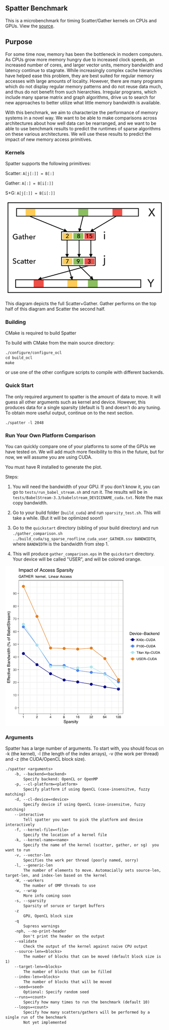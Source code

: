 ## Spatter Benchmark
This is a microbenchmark for timing Scatter/Gather kernels on CPUs and GPUs. View the [source](https://github.com/hpcgarage/spatter).

## Purpose 
For some time now, memory has been the bottleneck in modern computers. As CPUs grow more memory hungry due to increased clock speeds, an increased number of cores, and larger vector units, memory bandwidth and latency continue to stagnate.  While increasingly complex cache hierarchies have helped ease this problem, they are best suited for regular memory accesses with large amounts of locality. However, there are many programs which do not display regular memory patterns and do not reuse data much, and thus do not benefit from such hierarchies. Irregular programs, which include many sparse matrix and graph algorithms, drive us to search  for new approaches to better utilize what little memory bandwidth is available. 

With this benchmark, we aim to characterize the performance of memory systems in a novel way. We want to be able to make comparisons across architectures about how well data can be rearranged, and we want to be able to use benchmark results to predict the runtimes of sparse algorithms on these various architectures. We will use these results to predict the impact of new memory access primitives. 

### Kernels
Spatter supports the following primitives:

Scatter:
    `A[j[:]] = B[:]`

Gather:
    `A[:] = B[i[:]]`

S+G:
    `A[j[:]] = B[i[:]]`
    
![Gather Comparison](resources/sgexplain2.png?raw=true "Gather Comparison")
    
This diagram depicts the full Scatter+Gather. Gather performs on the top half of this diagram and Scatter the second half.



### Building
CMake is required to build Spatter

To build with CMake from the main source directory:
```
./configure/configure_ocl
cd build_ocl
make
```
or use one of the other configure scripts to compile with different backends. 

### Quick Start

The only required argument to spatter is the amount of data to move. It will guess all other arguments such as kernel and device. However, this produces data for a single sparsity (default is 1) and doesn't do any tuning. To obtain more useful output, continue on to the next section.

```
./spatter -l 2048
```

### Run Your Own Platform Comparison

You can quickly compare one of your platforms to some of the GPUs we have tested on. We will add much more flexibility to this in the future, but for now, we will assume you are using CUDA. 

You must have R installed to generate the plot. 

Steps:

1. You will need the bandwidth of your GPU. If you don't know it, you can go to `tests/run_babel_stream.sh` and run it. The results will be in `tests/BabelStream-3.3/babelstream_DEVICENAME_cuda.txt`. Note the max copy bandwidth.

2. Go to your build folder (`build_cuda`) and run `sparsity_test.sh`. This will take a while. (But it will be optimized soon!) 

3. Go to the `quickstart` directory (sibling of your build directory) and run `./gather_comparison.sh ../build_cuda/sg_sparse_roofline_cuda_user_GATHER.ssv BANDWIDTH`, where `BANDWIDTH` is the bandwidth from step 1. 

4. This will produce `gather_comparison.eps` in the `quickstart` directory. Your device will be called "USER", and will be colored orange.

![Gather Comparison](resources/gather_comparison.png?raw=true "Gather Comparison")

### Arguments
Spatter has a large number of arguments. To start with, you should focus on -k (the kernel), -l (the length of the index arrays), -v (the work per thread) and -z (the CUDA/OpenCL block size).
```
./spatter <arguments>
    -b, --backend=<backend>
        Specify backend: OpenCL or OpenMP
    -p, --cl-platform=<platform>
        Specify platform if using OpenCL (case-insensitve, fuzzy matching)
    -d, --cl-device=<device>
        Specify device if using OpenCL (case-insensitve, fuzzy matching)
    --interactive
        Tell spatter you want to pick the platform and device interactively
    -f, --kernel-file=<file>
        Specify the location of a kernel file
    -k, --kernel-name=<name>
        Specify the name of the kernel (scatter, gather, or sg)  you want to run
    -v, --vector-len 
        Specifies the work per thread (poorly named, sorry)
    -l, --generic-len
        The number of elements to move. Automacially sets source-len, target-len, and index-len based on the kernel
    -W, --workers 
        The number of OMP threads to use
    -w, --wrap
        More info coming soon
    -s, --sparsity
        Sparsity of soruce or target buffers
    -z
        GPU, OpenCL block size
    -q
        Supress warnings
    -nph, --no-print-header
        Don't print the header on the output
    --validate
        Check the output of the kernel against naive CPU output
    --source-len=<blocks>
        The number of blocks that can be moved (default block size is 1)
    --target-len=<blocks>
        The number of blocks that can be filled
    --index-len=<blocks> 
        The number of blocks that will be moved
    --seed=<seed>
        Optional: Specify random seed
    --runs=<count> 
        Specify how many times to run the benchmark (default 10)
    --loops=<count> 
        Specify how many scatters/gathers will be performed by a single run of the benchmark
        Not yet implemented
```
